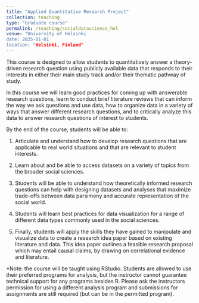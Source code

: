 ```yaml
---
title: "Applied Quantitative Research Project"
collection: teaching
type: "Graduate course"
permalink: /teaching/socialdatascience_hel
venue: "University of Helsinki
date: 2025-01-01
location: "Helsinki, Finland"
---
```


This course is designed to allow students to quantitatively answer a theory-driven research question using publicly available data that responds to their interests in either their main study track and/or their thematic pathway of study.

In this course we will learn good practices for coming up with answerable research questions, learn to conduct brief literature reviews that can inform the way we ask questions and use data, how to organize data in a variety of ways that answer different research questions, and to critically analyze this data to answer research questions of interest to students.

By the end of the course, students will be able to:

1) Articulate and understand how to develop research questions that are applicable to real world situations and that are relevant to student interests.

2) Learn about and be able to access datasets on a variety of topics from the broader social sciences.

3) Students will be able to understand how theoretically informed research questions can help with designing datasets and analyses that maximize trade-offs between data parsimony and accurate representation of the social world.

4) Students will learn best practices for data visualization for a range of different data types commonly used in the social sciences.

5) Finally, students will apply the skills they have gained to manipulate and visualize data to create a research idea paper based on existing literature and data. This idea paper outlines a feasible research proposal which may entail causal claims, by drawing on correlational evidence and literature. 


*Note: the course will be taught using RStudio. Students are allowed to use their preferred programs for analysis, but the instructor cannot guarantee technical support for any programs besides R. Please ask the instructors permission for using a different analysis program and submissions for assignments are still required (but can be in the permitted program).